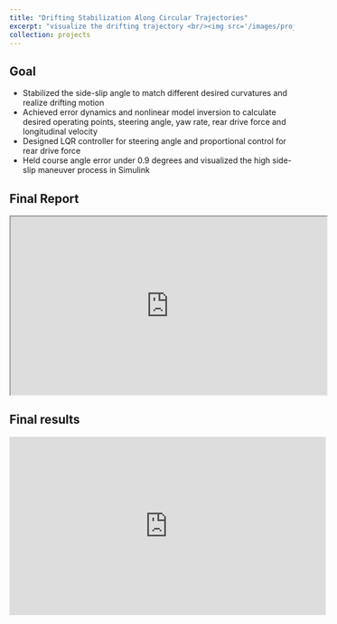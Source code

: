 ```yaml
---
title: "Drifting Stabilization Along Circular Trajectories"
excerpt: "visualize the drifting trajectory <br/><img src='/images/projects/NTUT/drifting_architecture.png'>"
collection: projects
---
```


## Goal

* Stabilized the side-slip angle to match different desired curvatures and realize drifting motion
* Achieved error dynamics and nonlinear model inversion to calculate desired operating points, steering angle, yaw rate, rear drive force and longitudinal velocity
* Designed LQR controller for steering angle and proportional control for rear drive force
* Held course angle error under 0.9 degrees and visualized the high side-slip maneuver process in Simulink

## Final Report
<iframe src="https://drive.google.com/file/d/1bVhZXYxDoGGf3J8VWpzKh8qUZeTXuqPU/preview" width="560" height="315"></iframe>

## Final results

<iframe width="560" height="315" src="https://www.youtube.com/embed/wwEMqDIFKgo" frameborder="0" allow="accelerometer; autoplay; clipboard-write; encrypted-media; gyroscope; picture-in-picture" allowfullscreen></iframe>